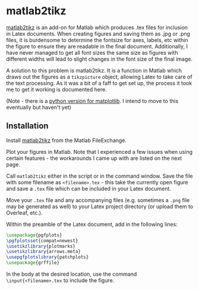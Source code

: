 # matlab2tikz

[matlab2tikz](https://github.com/matlab2tikz/matlab2tikz) is an add-on for Matlab which produces .tex files for inclusion in Latex documents. When creating figures and saving them as .jpg or .png files, it is burdensome to determine the fontsize for axes, labels, etc within the figure to ensure they are readable in the final document. Additionally, I have never managed to get all font sizes the same size as figures with different widths will lead to slight changes in the font size of the final image.

A solution to this problem is matlab2tikz. It is a function in Matlab which draws out the figures as a `tikzpicture` object, allowing Latex to take care of the text processing. As it was a bit of a faff to get set up, the process it took me to get it working is documented here.

(Note - there is a [python version for matplotlib](https://pypi.org/project/matplotlib2tikz/). I intend to move to this eventually but haven't yet)

## Installation

Install [matlab2tikz](https://www.mathworks.com/matlabcentral/fileexchange/22022-matlab2tikz-matlab2tikz) from the Matlab FileExchange.

Plot your figures in Matlab. Note that I experienced a few issues when using certain features - the workarounds I came up with are listed on the next page.

Call `matlab2tikz` either in the script or in the command window. Save the file with some filename as `<filename>.tex` - this take the currently open figure and save a `.tex` file which can be included in your Latex document.

Move your `.tex` file and any accompanying files (e.g. sometimes a `.png` file may be generated as well) to your Latex project directory (or upload them to Overleaf, etc.).

Within the preamble of the Latex document, add in the following lines:

```tex
\usepackage{pgfplots}
\pgfplotsset{compat=newest}
\usetikzlibrary{plotmarks}
\usetikzlibrary{arrows.meta}
\usepgfplotslibrary{patchplots}
\usepackage{grffile}
```

In the body at the desired location, use the command `\input{<filename>.tex` to include the figure.

